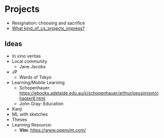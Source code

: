 # Projects
* Resignation: choosing and sacrifice
* [What kind_of_cs_projects_impress?](https://www.reddit.com/r/cscareerquestions/comments/586lbg/recruiters_what_kind_of_cs_projects_impress/)

## Ideas
* In vino veritas
* Local community 
   * Jane Jacobs
* JP
   * Wards of Tokyo
* Learning/Mobile Learning
   * Schopenhauer: https://ebooks.adelaide.edu.au/s/schopenhauer/arthur/pessimism/chapter6.html 
   * John Gray: Education
* Kanji
* ML with sketches
* Theses
* Learning Resource:
   * **Vim**: https://www.openvim.com/
